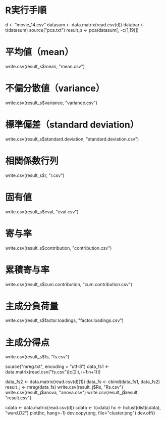 # R実行手順
d <-  “movie_14.csv”
datasum <- data.matrix(read.csv(d))
databar <- t(datasum)
source("pca.txt")
result_s <- pca(datasum[, -c(1,19)])

# 平均値（mean）
write.csv(result_s$mean, "mean.csv")
# 不偏分散値（variance）
write.csv(result_s$variance, "variance.csv")
# 標準偏差（standard deviation）
write.csv(result_s$standard.deviation, "standard.deviation.csv")
# 相関係数行列
write.csv(result_s$r, "r.csv")
# 固有値
write.csv(result_s$eval, "eval.csv")
# 寄与率
write.csv(result_s$contribution, "contribution.csv")
# 累積寄与率
write.csv(result_s$cum.contribution, "cum.contribution.csv")
# 主成分負荷量
write.csv(result_s$factor.loadings, "factor.loadings.csv")
# 主成分得点
write.csv(result_s$fs, "fs.csv")

source("mreg.txt", encoding = "utf-8")
data_fs1 <- data.matrix(read.csv("fs.csv")[c(2:i, i+1:n+1)])

data_fs2 <- data.matrix(read.csv(d)[1])
data_fs <- cbind(data_fs1, data_fs2)
result_j <- mreg(data_fs)
write.csv(result_j$Rs, "Rs.csv")
write.csv(result_j$anova, "anova.csv")
write.csv(result_j$result, "result.csv")

cdata <- data.matrix(read.csv(d))
cdata <- t(cdata)
hc <- hclust(dist(cdata), "ward.D2")
plot(hc, hang=-1)
dev.copy(png, file="cluster.png")
dev.off()
